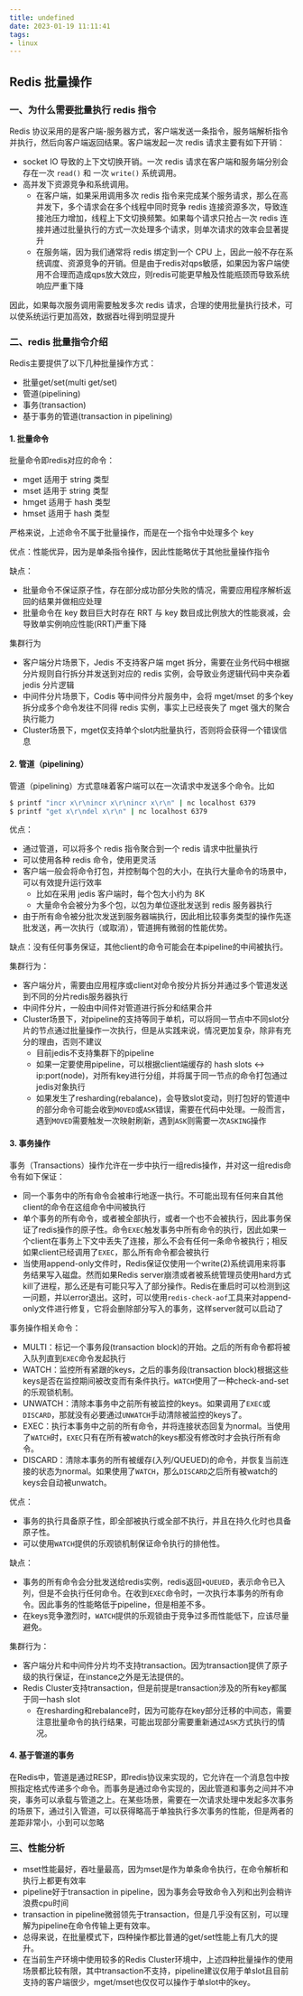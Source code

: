 ```yaml
---
title: undefined
date: 2023-01-19 11:11:41
tags:
- linux
---
```


## Redis 批量操作

### 一、为什么需要批量执行 redis 指令

Redis 协议采用的是客户端-服务器方式，客户端发送一条指令，服务端解析指令并执行，然后向客户端返回结果。客户端发起一次 redis 请求主要有如下开销：

- socket IO 导致的上下文切换开销。一次 redis 请求在客户端和服务端分别会存在一次 `read()` 和 一次 `write()` 系统调用。
- 高并发下资源竞争和系统调用。
    - 在客户端，如果采用调用多次 redis 指令来完成某个服务请求，那么在高并发下，多个请求会在多个线程中同时竞争 redis 连接资源多次，导致连接池压力增加，线程上下文切换频繁。如果每个请求只抢占一次 redis 连接并通过批量执行的方式一次处理多个请求，则单次请求的效率会显著提升
    - 在服务端，因为我们通常将 redis 绑定到一个 CPU 上，因此一般不存在系统调度、资源竞争的开销。但是由于redis对qps敏感，如果因为客户端使用不合理而造成qps放大效应，则redis可能更早触及性能瓶颈而导致系统响应严重下降

因此，如果每次服务调用需要触发多次 redis 请求，合理的使用批量执行技术，可以使系统运行更加高效，数据吞吐得到明显提升

### 二、redis 批量指令介绍

Redis主要提供了以下几种批量操作方式：

- 批量get/set(multi get/set)
- 管道(pipelining)
- 事务(transaction)
- 基于事务的管道(transaction in pipelining)

#### 1. 批量命令

批量命令即redis对应的命令：

- mget 适用于 string 类型
- mset 适用于 string 类型
- hmget 适用于 hash 类型
- hmset 适用于 hash 类型

严格来说，上述命令不属于批量操作，而是在一个指令中处理多个 key

优点：性能优异，因为是单条指令操作，因此性能略优于其他批量操作指令

缺点：

- 批量命令不保证原子性，存在部分成功部分失败的情况，需要应用程序解析返回的结果并做相应处理
- 批量命令在 key 数目巨大时存在 RRT 与 key 数目成比例放大的性能衰减，会导致单实例响应性能(RRT)严重下降

集群行为

- 客户端分片场景下，Jedis 不支持客户端 mget 拆分，需要在业务代码中根据分片规则自行拆分并发送到对应的 redis 实例，会导致业务逻辑代码中夹杂着 jedis 分片逻辑
- 中间件分片场景下，Codis 等中间件分片服务中，会将 mget/mset 的多个key拆分成多个命令发往不同得 redis 实例，事实上已经丧失了 mget 强大的聚合执行能力
- Cluster场景下，mget仅支持单个slot内批量执行，否则将会获得一个错误信息

#### 2. 管道（pipelining）

管道（pipelining）方式意味着客户端可以在一次请求中发送多个命令。比如 

```bash
$ printf "incr x\r\nincr x\r\nincr x\r\n" | nc localhost 6379
$ printf "get x\r\ndel x\r\n" | nc localhost 6379
```

优点：

- 通过管道，可以将多个 redis 指令聚合到一个 redis 请求中批量执行
- 可以使用各种 redis 命令，使用更灵活
- 客户端一般会将命令打包，并控制每个包的大小，在执行大量命令的场景中，可以有效提升运行效率
    - 比如在采用 jedis 客户端时，每个包大小约为 8K
    - 大量命令会被分为多个包，以包为单位逐批发送到 redis 服务器执行
- 由于所有命令被分批次发送到服务器端执行，因此相比较事务类型的操作先逐批发送，再一次执行（或取消），管道拥有微弱的性能优势。

缺点：没有任何事务保证，其他client的命令可能会在本pipeline的中间被执行。

集群行为：

- 客户端分片，需要由应用程序或client对命令按分片拆分并通过多个管道发送到不同的分片redis服务器执行
- 中间件分片，一般由中间件对管道进行拆分和结果合并
- Cluster场景下，对pipeline的支持等同于单机，可以将同一节点中不同slot分片的节点通过批量操作一次执行，但是从实践来说，情况更加复杂，除非有充分的理由，否则不建议
    - 目前jedis不支持集群下的pipeline
    - 如果一定要使用pipeline，可以根据client端缓存的 hash slots <-> ip:port(node)，对所有key进行分组，并将属于同一节点的命令打包通过jedis对象执行
    - 如果发生了resharding(rebalance)，会导致slot变动，则打包好的管道中的部分命令可能会收到`MOVED`或`ASK`错误，需要在代码中处理。一般而言，遇到`MOVED`需要触发一次映射刷新，遇到`ASK`则需要一次`ASKING`操作

#### 3. 事务操作

事务（Transactions）操作允许在一步中执行一组redis操作，并对这一组redis命令有如下保证：

- 同一个事务中的所有命令会被串行地逐一执行。不可能出现有任何来自其他client的命令在这组命令中间被执行
- 单个事务的所有命令，或者被全部执行，或者一个也不会被执行，因此事务保证了redis操作的原子性。命令`EXEC`触发事务中所有命令的执行，因此如果一个client在事务上下文中丢失了连接，那么不会有任何一条命令被执行；相反如果client已经调用了`EXEC`，那么所有命令都会被执行
- 当使用append-only文件时，Redis保证仅使用一个write(2)系统调用来将事务结果写入磁盘。然而如果Redis server崩溃或者被系统管理员使用hard方式kill了进程，那么还是有可能只写入了部分操作。Redis在重启时可以检测到这一问题，并以error退出。这时，可以使用`redis-check-aof`工具来对append-only文件进行修复，它将会删除部分写入的事务，这样server就可以启动了

事务操作相关命令：

- MULTI：标记一个事务段(transaction block)的开始。之后的所有命令都将被入队列直到`EXEC`命令发起执行
- WATCH：监控所有紧跟的keys，之后的事务段(transaction block)根据这些keys是否在监控期间被改变而有条件执行。`WATCH`使用了一种check-and-set的乐观锁机制。
- UNWATCH：清除本事务中之前所有被监控的keys。如果调用了`EXEC`或`DISCARD`，那就没有必要通过`UNWATCH`手动清除被监控的keys了。
- EXEC：执行本事务中之前的所有命令，并将连接状态回复为normal。当使用了`WATCH`时，`EXEC`只有在所有被watch的keys都没有修改时才会执行所有命令。
- DISCARD：清除本事务的所有被缓存(入列/QUEUED)的命令，并恢复当前连接的状态为normal。如果使用了`WATCH`，那么`DISCARD`之后所有被watch的keys会自动被unwatch。

优点：

- 事务的执行具备原子性，即全部被执行或全部不执行，并且在持久化时也具备原子性。
- 可以使用`WATCH`提供的乐观锁机制保证命令执行的排他性。

缺点：

- 事务的所有命令会分批发送给redis实例，redis返回`+QUEUED`，表示命令已入列，但是不会执行任何命令。在收到`EXEC`命令时，一次执行本事务的所有命令。因此事务的性能略低于pipeline，但是相差不多。
- 在keys竞争激烈时，`WATCH`提供的乐观锁由于竞争过多而性能低下，应该尽量避免。

集群行为：

- 客户端分片和中间件分片均不支持transaction。因为transaction提供了原子级的执行保证，在instance之外是无法提供的。
- Redis Cluster支持transaction，但是前提是transaction涉及的所有key都属于同一hash slot
    - 在resharding和rebalance时，因为可能存在key部分迁移的中间态，需要注意批量命令的执行结果，可能出现部分需要重新通过`ASK`方式执行的情况。

#### 4. 基于管道的事务

在Redis中，管道是通过RESP，即redis协议来实现的，它允许在一个消息包中按照指定格式传递多个命令。而事务是通过命令实现的，因此管道和事务之间并不冲突，事务可以承载与管道之上。在某些场景，需要在一次请求处理中发起多次事务的场景下，通过引入管道，可以获得略高于单独执行多次事务的性能，但是两者的差距非常小，小到可以忽略

### 三、性能分析

- mset性能最好，吞吐量最高，因为mset是作为单条命令执行，在命令解析和执行上都更有效率
- pipeline好于transaction in pipeline，因为事务会导致命令入列和出列会稍许浪费cpu时间
- transaction in pipeline微弱领先于transaction，但是几乎没有区别，可以理解为pipeline在命令传输上更有效率。
- 总得来说，在批量模式下，四种操作都比普通的get/set性能上有几大的提升。
- 在当前生产环境中使用较多的Redis Cluster环境中，上述四种批量操作的使用场景都比较有限，其中transaction不支持，pipeline建议仅用于单slot且目前支持的客户端很少，mget/mset也仅仅可以操作于单slot中的key。





